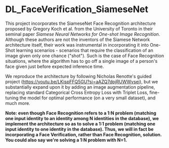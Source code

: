 # DL_FaceVerification_SiameseNet
This project incorporates the SiameseNet Face Recognition architecture proposed by Gregory Koch et al. from the University of Toronto in their seminal paper *Siamese Neural Networks for One-shot Image Recognition*. Although these authors are not the inventors of the Siamese Network architecture itself, their work was instrumental in incorporating it into One-Shot learning scenarios - scenarios that require the classification of an image given only one chance ("shot"). Such is the case of Face Recognition situations, where the algorithm has to go off a single image of a person's face given just before expected inference time.

We reproduce the architecture by following Nicholas Renotte's guided project (https://youtu.be/LKispFFQ5GU?si=aAZQ7dpjRUWWvsei), but we substantially expand upon it by adding an image augmentation pipeline, replacing standard Categorical Cross Entropy Loss with Triplet Loss, fine-tuning the model for optimal performance (on a very small dataset), and much more.

**Note: even though Face Recognition refers to a 1:N problem (matching one input identity to an identity among N identities in the database), we implement the architecture so as to solve a 1:1 problem (matching one input identity to one identity in the database). Thus, we will in fact be incorporating a Face Verification, rather than Face Recognition, solution. You could also say we're solving a 1:N problem with N=1.**
